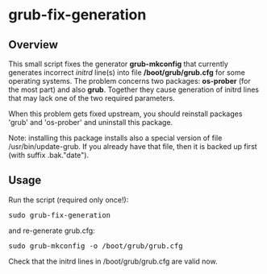 # grub-fix-generation

## Overview

This small script fixes the generator <b>grub-mkconfig</b> that currently generates incorrect <i>initrd</i> line(s) into file <b>/boot/grub/grub.cfg</b> for some operating systems.
The problem concerns two packages: <b>os-prober</b> (for the most part) and also <b>grub</b>.
Together they cause generation of initrd lines that may lack one of the two required parameters.

When this problem gets fixed upstream, you should reinstall packages 'grub' and 'os-prober'
and uninstall this package.

Note: installing this package installs also a special version of file /usr/bin/update-grub. If you already have that file, then it is backed up first (with suffix .bak."date").

## Usage
Run the script (required only once!):
<pre>
sudo grub-fix-generation
</pre>
and re-generate grub.cfg:
<pre>
sudo grub-mkconfig -o /boot/grub/grub.cfg
</pre>
Check that the initrd lines in /boot/grub/grub.cfg are valid now.
